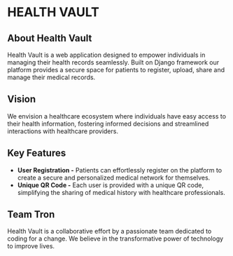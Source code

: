# HEALTH VAULT

## About Health Vault
Health Vault is a web application designed to empower individuals in managing their health records seamlessly. Built on Django framework our platform provides a secure space for patients to register, upload, share and manage their medical records.

## Vision
We envision a healthcare ecosystem where individuals have easy access to their health information, fostering informed decisions and streamlined interactions with healthcare providers.

## Key Features
- **User Registration -** Patients can effortlessly register on the platform to create a secure and personalized medical network for themselves.
- **Unique QR Code -** Each user is provided with a unique QR code, simplifying the sharing of medical history with healthcare professionals.

## Team Tron
Health Vault is a collaborative effort by a passionate team dedicated to coding for a change. We believe in the transformative power of technology to improve lives.
